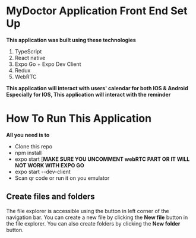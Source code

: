 # MyDoctor Application Front End Set Up

**This application was built using these technologies**

 1. TypeScript
 2. React native
 3. Expo Go + Expo Dev Client
 4. Redux
 5. WebRTC

**This application will interact with users' calendar for both IOS & Android**
**Especially for IOS, This application will interact with the reminder**

# How To Run This Application

**All you need is to**

 - Clone this repo
 - npm install
 - expo start [**MAKE SURE YOU UNCOMMENT webRTC PART OR IT WILL NOT WORK WITH EXPO GO**
 - expo start --dev-client
 - Scan qr code or run it on you emulator

## Create files and folders

The file explorer is accessible using the button in left corner of the navigation bar. You can create a new file by clicking the **New file** button in the file explorer. You can also create folders by clicking the **New folder** button.


